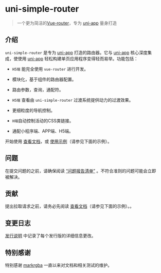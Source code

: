 # uni-simple-router

> 一个更为简洁的[Vue-router](https://router.vuejs.org/zh/)，专为 [uni-app](https://uniapp.dcloud.io/) 量身打造

## 介绍

`uni-simple-router` 是专为 [uni-app](https://uniapp.dcloud.io/) 打造的路由器。它与 [uni-app](https://uniapp.dcloud.io/) 核心深度集成，使使用 [uni-app](https://uniapp.dcloud.io/) 轻松构建单页应用程序变得轻而易举。功能包括：

* `H5端` 能完全使用 `vue-router` 进行开发。

* 模块化，基于组件的路由器配置。

* 路由参数，查询，通配符。

* `H5端` 查看由 `uni-simple-router` 过渡系统提供动力的过渡效果。

* 更细粒度的导航控制。

* `H端`自动控制活动的CSS类链接。

* 通配小程序端、APP端、H5端。


开始使用 [查看文档](http://hhyang.cn)，或 [使用示例](https://github.com/SilurianYang/uni-simple-router/tree/master/examples)（请参见下面的示例）。

## 问题
在提交问题的之前，请确保阅读 [“问题报告清单”](https://github.com/SilurianYang/uni-simple-router/issues/new?assignees=&labels=&template=bug_report.md&title=) 。不符合准则的问题可能会立即被解决。

## 贡献
提出拉取请求之前，请务必先阅读 [查看文档](http://hhyang.cn)（请参见下面的示例）。。

## 变更日志
[发行说明](https://github.com/SilurianYang/uni-simple-router/releases) 中记录了每个发行版的详细信息更改。

## 特别感谢

特别感谢 [markrgba](https://github.com/markrgba) 一直以来对文档和相关测试的维护。
